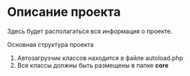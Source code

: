 <h1>Описание проекта</h1>
<p>Здесь будет располагаться вся информация о проекте.</p>

<p>Основная структура проекта</p>
<ol>
    <li>Автозагрузчик классов находится в файле autoload.php</li>
    <li>Все классы должны быть размещены в папке <b class="tt">core</b></li>
</ol>